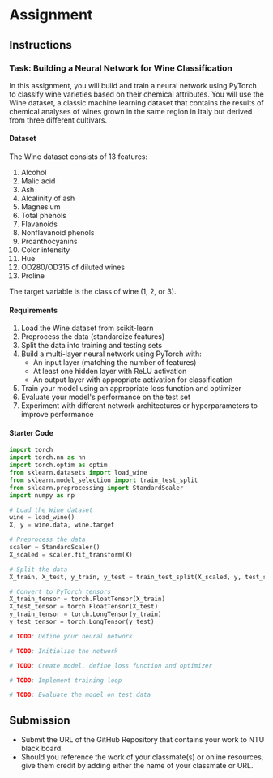 # Assignment

## Instructions

### Task: Building a Neural Network for Wine Classification

In this assignment, you will build and train a neural network using PyTorch to classify wine varieties based on their chemical attributes. You will use the Wine dataset, a classic machine learning dataset that contains the results of chemical analyses of wines grown in the same region in Italy but derived from three different cultivars.

#### Dataset

The Wine dataset consists of 13 features:

1. Alcohol
2. Malic acid
3. Ash
4. Alcalinity of ash
5. Magnesium
6. Total phenols
7. Flavanoids
8. Nonflavanoid phenols
9. Proanthocyanins
10. Color intensity
11. Hue
12. OD280/OD315 of diluted wines
13. Proline

The target variable is the class of wine (1, 2, or 3).

#### Requirements

1. Load the Wine dataset from scikit-learn
2. Preprocess the data (standardize features)
3. Split the data into training and testing sets
4. Build a multi-layer neural network using PyTorch with:
   - An input layer (matching the number of features)
   - At least one hidden layer with ReLU activation
   - An output layer with appropriate activation for classification
5. Train your model using an appropriate loss function and optimizer
6. Evaluate your model's performance on the test set
7. Experiment with different network architectures or hyperparameters to improve performance

#### Starter Code

```python
import torch
import torch.nn as nn
import torch.optim as optim
from sklearn.datasets import load_wine
from sklearn.model_selection import train_test_split
from sklearn.preprocessing import StandardScaler
import numpy as np

# Load the Wine dataset
wine = load_wine()
X, y = wine.data, wine.target

# Preprocess the data
scaler = StandardScaler()
X_scaled = scaler.fit_transform(X)

# Split the data
X_train, X_test, y_train, y_test = train_test_split(X_scaled, y, test_size=0.2, random_state=42)

# Convert to PyTorch tensors
X_train_tensor = torch.FloatTensor(X_train)
X_test_tensor = torch.FloatTensor(X_test)
y_train_tensor = torch.LongTensor(y_train)
y_test_tensor = torch.LongTensor(y_test)

# TODO: Define your neural network

# TODO: Initialize the network

# TODO: Create model, define loss function and optimizer

# TODO: Implement training loop

# TODO: Evaluate the model on test data
```

## Submission

- Submit the URL of the GitHub Repository that contains your work to NTU black board.
- Should you reference the work of your classmate(s) or online resources, give them credit by adding either the name of your classmate or URL.
